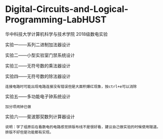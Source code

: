 # Digital-Circuits-and-Logical-Programming-LabHUST
华中科技大学计算机科学与技术学院 2018级数电实验

实验一——系列二进制加法器设计

实验二——小型实验室门禁系统设计

实验三——无符号数的乘法器设计

实验四——无符号数的除法器设计

    连接电路时可能出现电路连接没有错误但是大面积爆红现象，按ctrl+e可以消除

实验五——多功能电子钟系统设计

    加分项闹钟已做

实验六——斐波那契数列计算器设计

    说明：学了组原后在看数电的电路感觉排版布线不是很好看，建议自己做实验的时候使用隧道。排版不好但是功能都有实现。
